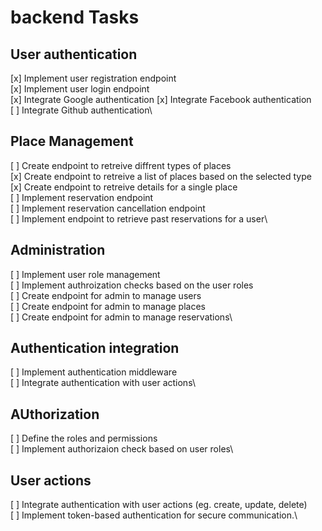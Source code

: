 # backend Tasks

## User authentication

[x] Implement user registration endpoint\
[x] Implement user login endpoint\
[x] Integrate Google authentication
[x] Integrate Facebook authentication\
[ ] Integrate Github authentication\

## Place Management

[ ] Create endpoint to retreive diffrent types of places\
[x] Create endpoint to retreive a list of places based on the selected type\
[x] Create endpoint to retreive details for a single place\
[ ] Implement reservation endpoint\
[ ] Implement reservation cancellation endpoint\
[ ] Implement endpoint to retrieve past reservations for a user\

## Administration

[ ] Implement user role management\
[ ] Implement authroization checks based on the user roles\
[ ] Create endpoint for admin to manage users\
[ ] Create endpoint for admin to manage places\
[ ] Create endpoint for admin to manage reservations\

## Authentication integration

[ ] Implement authentication middleware\
[ ] Integrate authentication with user actions\

## AUthorization

[ ] Define the roles and permissions\
[ ] Implement authorizaion check based on user roles\

## User actions

[ ] Integrate authentication with user actions (eg. create, update, delete)\
[ ] Implement token-based authentication for secure communication.\
